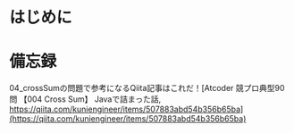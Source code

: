 # はじめに


# 備忘録
04_crossSumの問題で参考になるQiita記事はこれだ！[Atcoder 競プロ典型90問 【004 Cross Sum】 Javaで詰まった話, https://qiita.com/kuniengineer/items/507883abd54b356b65ba](https://qiita.com/kuniengineer/items/507883abd54b356b65ba)

